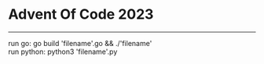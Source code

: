 # Advent Of Code 2023
___
run go: go build 'filename'.go && ./'filename'  
run python: python3 'filename'.py
